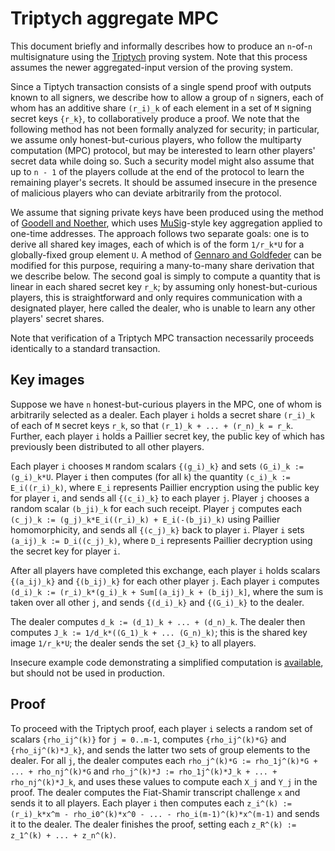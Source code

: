 # Triptych aggregate MPC

This document briefly and informally describes how to produce an `n`-of-`n` multisignature using the [Triptych](https://github.com/SarangNoether/skunkworks/tree/triptych) proving system. Note that this process assumes the newer aggregated-input version of the proving system.

Since a Tiptych transaction consists of a single spend proof with outputs known to all signers, we describe how to allow a group of `n` signers, each of whom has an additive share `(r_i)_k` of each element in a set of `M` signing secret keys `{r_k}`, to collaboratively produce a proof.
We note that the following method has not been formally analyzed for security; in particular, we assume only honest-but-curious players, who follow the multiparty computation (MPC) protocol, but may be interested to learn other players' secret data while doing so.
Such a security model might also assume that up to `n - 1` of the players collude at the end of the protocol to learn the remaining player's secrets.
It should be assumed insecure in the presence of malicious players who can deviate arbitrarily from the protocol.

We assume that signing private keys have been produced using the method of [Goodell and Noether](https://eprint.iacr.org/2018/774), which uses [MuSig](https://eprint.iacr.org/2018/068)-style key aggregation applied to one-time addresses.
The approach follows two separate goals: one is to derive all shared key images, each of which is of the form `1/r_k*U` for a globally-fixed group element `U`.
A method of [Gennaro and Goldfeder](https://eprint.iacr.org/2019/114) can be modified for this purpose, requiring a many-to-many share derivation that we describe below.
The second goal is simply to compute a quantity that is linear in each shared secret key `r_k`; by assuming only honest-but-curious players, this is straightforward and only requires communication with a designated player, here called the dealer, who is unable to learn any other players' secret shares.

Note that verification of a Triptych MPC transaction necessarily proceeds identically to a standard transaction.


## Key images

Suppose we have `n` honest-but-curious players in the MPC, one of whom is arbitrarily selected as a dealer.
Each player `i` holds a secret share `(r_i)_k` of each of `M` secret keys `r_k`, so that `(r_1)_k + ... + (r_n)_k = r_k`.
Further, each player `i` holds a Paillier secret key, the public key of which has previously been distributed to all other players.

Each player `i` chooses `M` random scalars `{(g_i)_k}` and sets `(G_i)_k := (g_i)_k*U`.
Player `i` then computes (for all `k`) the quantity `(c_i)_k := E_i((r_i)_k)`, where `E_i` represents Paillier encryption using the public key for player `i`, and sends all `{(c_i)_k}` to each player `j`.
Player `j` chooses a random scalar `(b_ji)_k` for each such receipt.
Player `j` computes each `(c_j)_k := (g_j)_k*E_i((r_i)_k) + E_i(-(b_ji)_k)` using Paillier homomorphicity, and sends all `{(c_j)_k}` back to player `i`.
Player `i` sets `(a_ij)_k := D_i((c_j)_k)`, where `D_i` represents Paillier decryption using the secret key for player `i`.

After all players have completed this exchange, each player `i` holds scalars `{(a_ij)_k}` and `{(b_ij)_k}` for each other player `j`.
Each player `i` computes `(d_i)_k := (r_i)_k*(g_i)_k + Sum[(a_ij)_k + (b_ij)_k]`, where the sum is taken over all other `j`, and sends `{(d_i)_k}` and `{(G_i)_k}` to the dealer.

The dealer computes `d_k := (d_1)_k + ... + (d_n)_k`.
The dealer then computes `J_k := 1/d_k*((G_1)_k + ... (G_n)_k)`; this is the shared key image `1/r_k*U`; the dealer sends the set `{J_k}` to all players.

Insecure example code demonstrating a simplified computation is [available](https://github.com/SarangNoether/skunkworks/blob/inverse-mpc/inverse.py), but should not be used in production.


## Proof

To proceed with the Triptych proof, each player `i` selects a random set of scalars `{rho_ij^(k)}` for `j = 0..m-1`, computes `{rho_ij^(k)*G}` and `{rho_ij^(k)*J_k}`, and sends the latter two sets of group elements to the dealer.
For all `j`, the dealer computes each `rho_j^(k)*G := rho_1j^(k)*G + ... + rho_nj^(k)*G` and `rho_j^(k)*J := rho_1j^(k)*J_k + ... + rho_nj^(k)*J_k`, and uses these values to compute each `X_j` and `Y_j` in the proof.
The dealer computes the Fiat-Shamir transcript challenge `x` and sends it to all players.
Each player `i` then computes each `z_i^(k) := (r_i)_k*x^m - rho_i0^(k)*x^0 - ... - rho_i(m-1)^(k)*x^(m-1)` and sends it to the dealer.
The dealer finishes the proof, setting each `z_R^(k) := z_1^(k) + ... + z_n^(k)`.
